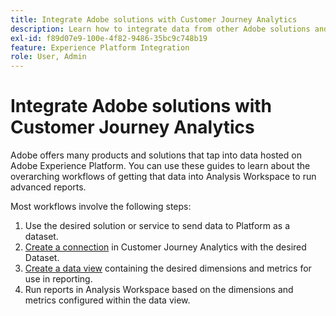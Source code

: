 ```yaml
---
title: Integrate Adobe solutions with Customer Journey Analytics
description: Learn how to integrate data from other Adobe solutions and services.
exl-id: f89d07e9-100e-4f82-9486-35bc9c748b19
feature: Experience Platform Integration
role: User, Admin
---
```

# Integrate Adobe solutions with Customer Journey Analytics

Adobe offers many products and solutions that tap into data hosted on Adobe Experience Platform. You can use these guides to learn about the overarching workflows of getting that data into Analysis Workspace to run advanced reports.

Most workflows involve the following steps:

1. Use the desired solution or service to send data to Platform as a dataset.
2. [Create a connection](/help/connections/create-connection.md) in Customer Journey Analytics with the desired Dataset.
3. [Create a data view](/help/data-views/create-dataview.md) containing the desired dimensions and metrics for use in reporting.
4. Run reports in Analysis Workspace based on the dimensions and metrics configured within the data view.
